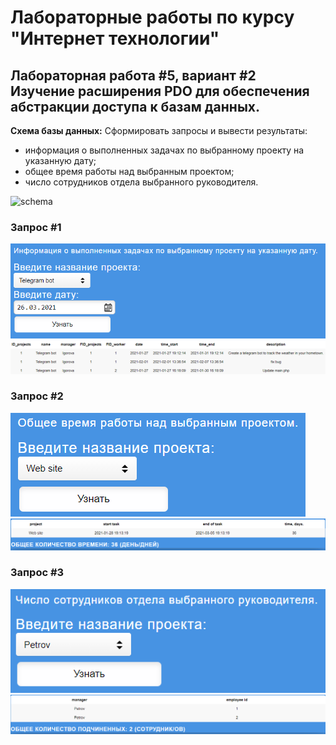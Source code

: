 # Лабораторные работы по курсу "Интернет технологии"
## Лабораторная работа #5, вариант #2 <br> Изучение расширения PDO для обеспечения абстракции доступа к базам данных.
<b>Схема базы данных:</b>
Сформировать запросы и вывести результаты:
<ul>
    <li>информация о выполненных задачах по выбранному проекту на указанную дату;</li>
    <li>общее время работы над выбранным проектом;</li>
    <li>число сотрудников отдела выбранного руководителя.</li>
</ul>
<img src="https://i.ibb.co/5YJrx5J/image.png" alt="schema"><br>

<h3>Запрос #1</h3>

![img.png](images/img1-1.png)
![img.png](images/img1-2.png)

<h3>Запрос #2</h3>

![img.png](images/img2-1.png)
![img.png](images/img2-2.png)

<h3>Запрос #3</h3>

![img.png](images/img3-1.png)
![img.png](images/img3-2.png)
